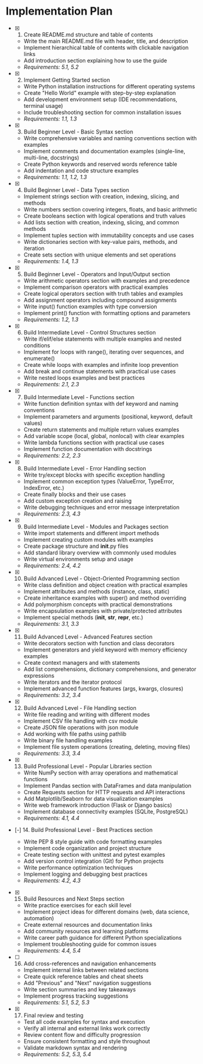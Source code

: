 # Implementation Plan

- [x] 1. Create README.md structure and table of contents

  - Write the main README.md file with header, title, and description
  - Implement hierarchical table of contents with clickable navigation links
  - Add introduction section explaining how to use the guide
  - _Requirements: 5.1, 5.2_

- [x] 2. Implement Getting Started section

  - Write Python installation instructions for different operating systems
  - Create "Hello World" example with step-by-step explanation
  - Add development environment setup (IDE recommendations, terminal usage)
  - Include troubleshooting section for common installation issues
  - _Requirements: 1.1, 1.3_

- [x] 3. Build Beginner Level - Basic Syntax section

  - Write comprehensive variables and naming conventions section with examples
  - Implement comments and documentation examples (single-line, multi-line, docstrings)
  - Create Python keywords and reserved words reference table
  - Add indentation and code structure examples
  - _Requirements: 1.1, 1.2, 1.3_

- [x] 4. Build Beginner Level - Data Types section

  - Implement strings section with creation, indexing, slicing, and methods
  - Write numbers section covering integers, floats, and basic arithmetic
  - Create booleans section with logical operations and truth values
  - Add lists section with creation, indexing, slicing, and common methods
  - Implement tuples section with immutability concepts and use cases
  - Write dictionaries section with key-value pairs, methods, and iteration
  - Create sets section with unique elements and set operations
  - _Requirements: 1.4, 1.3_

- [x] 5. Build Beginner Level - Operators and Input/Output section

  - Write arithmetic operators section with examples and precedence
  - Implement comparison operators with practical examples
  - Create logical operators section with truth tables and examples
  - Add assignment operators including compound assignments
  - Write input() function examples with type conversion
  - Implement print() function with formatting options and parameters
  - _Requirements: 1.2, 1.3_

- [x] 6. Build Intermediate Level - Control Structures section

  - Write if/elif/else statements with multiple examples and nested conditions
  - Implement for loops with range(), iterating over sequences, and enumerate()
  - Create while loops with examples and infinite loop prevention
  - Add break and continue statements with practical use cases
  - Write nested loops examples and best practices
  - _Requirements: 2.1, 2.3_

- [x] 7. Build Intermediate Level - Functions section

  - Write function definition syntax with def keyword and naming conventions
  - Implement parameters and arguments (positional, keyword, default values)
  - Create return statements and multiple return values examples
  - Add variable scope (local, global, nonlocal) with clear examples
  - Write lambda functions section with practical use cases
  - Implement function documentation with docstrings
  - _Requirements: 2.2, 2.3_

- [x] 8. Build Intermediate Level - Error Handling section

  - Write try/except blocks with specific exception handling
  - Implement common exception types (ValueError, TypeError, IndexError, etc.)
  - Create finally blocks and their use cases
  - Add custom exception creation and raising
  - Write debugging techniques and error message interpretation
  - _Requirements: 2.3, 4.3_

- [x] 9. Build Intermediate Level - Modules and Packages section

  - Write import statements and different import methods
  - Implement creating custom modules with examples
  - Create package structure and **init**.py files
  - Add standard library overview with commonly used modules
  - Write virtual environments setup and usage
  - _Requirements: 2.4, 4.2_

- [x] 10. Build Advanced Level - Object-Oriented Programming section

  - Write class definition and object creation with practical examples
  - Implement attributes and methods (instance, class, static)
  - Create inheritance examples with super() and method overriding
  - Add polymorphism concepts with practical demonstrations
  - Write encapsulation examples with private/protected attributes
  - Implement special methods (**init**, **str**, **repr**, etc.)
  - _Requirements: 3.1, 3.3_

- [x] 11. Build Advanced Level - Advanced Features section

  - Write decorators section with function and class decorators
  - Implement generators and yield keyword with memory efficiency examples
  - Create context managers and with statements
  - Add list comprehensions, dictionary comprehensions, and generator expressions
  - Write iterators and the iterator protocol
  - Implement advanced function features (args, kwargs, closures)
  - _Requirements: 3.2, 3.4_

- [x] 12. Build Advanced Level - File Handling section

  - Write file reading and writing with different modes
  - Implement CSV file handling with csv module
  - Create JSON file operations with json module
  - Add working with file paths using pathlib
  - Write binary file handling examples
  - Implement file system operations (creating, deleting, moving files)
  - _Requirements: 3.3, 3.4_

- [x] 13. Build Professional Level - Popular Libraries section

  - Write NumPy section with array operations and mathematical functions
  - Implement Pandas section with DataFrames and data manipulation
  - Create Requests section for HTTP requests and API interactions
  - Add Matplotlib/Seaborn for data visualization examples
  - Write web framework introduction (Flask or Django basics)
  - Implement database connectivity examples (SQLite, PostgreSQL)
  - _Requirements: 4.1, 4.4_

- [-] 14. Build Professional Level - Best Practices section

  - Write PEP 8 style guide with code formatting examples
  - Implement code organization and project structure
  - Create testing section with unittest and pytest examples
  - Add version control integration (Git) for Python projects
  - Write performance optimization techniques
  - Implement logging and debugging best practices
  - _Requirements: 4.2, 4.3_

- [x] 15. Build Resources and Next Steps section

  - Write practice exercises for each skill level
  - Implement project ideas for different domains (web, data science, automation)
  - Create external resources and documentation links
  - Add community resources and learning platforms
  - Write career path guidance for different Python specializations
  - Implement troubleshooting guide for common issues
  - _Requirements: 4.4, 5.4_

- [ ] 16. Add cross-references and navigation enhancements

  - Implement internal links between related sections
  - Create quick reference tables and cheat sheets
  - Add "Previous" and "Next" navigation suggestions
  - Write section summaries and key takeaways
  - Implement progress tracking suggestions
  - _Requirements: 5.1, 5.2, 5.3_

- [x] 17. Final review and testing
  - Test all code examples for syntax and execution
  - Verify all internal and external links work correctly
  - Review content flow and difficulty progression
  - Ensure consistent formatting and style throughout
  - Validate markdown syntax and rendering
  - _Requirements: 5.2, 5.3, 5.4_
